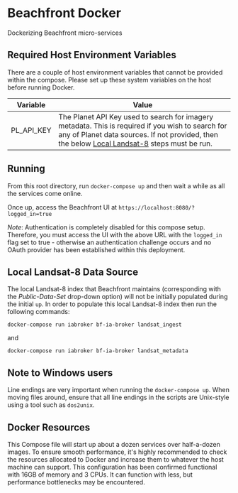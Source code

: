 # Beachfront Docker

Dockerizing Beachfront micro-services

## Required Host Environment Variables

There are a couple of host environment variables that cannot be provided within the compose. Please set up these system variables on the host before running Docker.

| Variable | Value |
|---|---|
| PL_API_KEY | The Planet API Key used to search for imagery metadata. This is required if you wish to search for any of Planet data sources. If not provided, then the below [Local Landsat-8](#local-landsat-8-data-source) steps must be run. |

## Running

From this root directory, run `docker-compose up` and then wait a while as all the services come online.

Once up, access the Beachfront UI at `https://localhost:8080/?logged_in=true`

_Note_: Authentication is completely disabled for this compose setup. Therefore, you must access the UI with the above URL with the `logged_in` flag set to true - otherwise an authentication challenge occurs and no OAuth provider has been established within this deployment. 

## Local Landsat-8 Data Source

The local Landsat-8 index that Beachfront maintains (corresponding with the *Public-Data-Set* drop-down option) will not be initially populated during the initial `up`. In order to populate this local Landsat-8 index then run the following commands:

`docker-compose run iabroker bf-ia-broker landsat_ingest`

and 

`docker-compose run iabroker bf-ia-broker landsat_metadata`

## Note to Windows users

Line endings are very important when running the `docker-compose up`. When moving files around, ensure that all line endings in the scripts are Unix-style using a tool such as `dos2unix`. 

## Docker Resources

This Compose file will start up about a dozen services over half-a-dozen images. To ensure smooth performance, it's highly recommended to check the resources allocated to Docker and increase them to whatever the host machine can support. This configuration has been confirmed functional with 16GB of memory and 3 CPUs. It can function with less, but performance bottlenecks may be encountered. 
